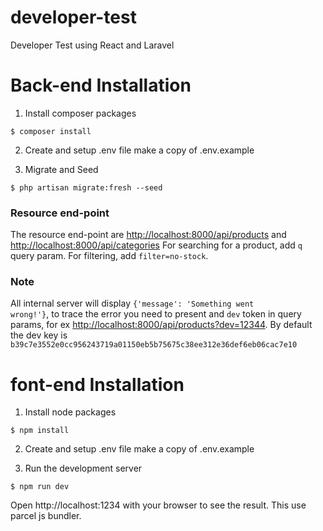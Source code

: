 # developer-test
Developer Test using React and Laravel

# Back-end Installation

1. Install composer packages

```
$ composer install
```

2. Create and setup .env file
make a copy of .env.example

3. Migrate and Seed

```
$ php artisan migrate:fresh --seed
```

### Resource end-point
The resource end-point are <http://localhost:8000/api/products> and <http://localhost:8000/api/categories>
For searching for a product, add <code>q</code> query param. For filtering, add <code>filter=no-stock</code>.


### Note
All internal server will display <code>{'message': 'Something went wrong!'}</code>, to trace the error you need to present and <code>dev</code> token in query params, 
for ex <http://localhost:8000/api/products?dev=12344>. By default the dev key is <code>b39c7e3552e0cc956243719a01150eb5b75675c38ee312e36def6eb06cac7e10</code>

# font-end Installation

1. Install node packages

```
$ npm install
```

2. Create and setup .env file
make a copy of .env.example

3. Run the development server

```
$ npm run dev
```
Open http://localhost:1234 with your browser to see the result.
This use parcel js bundler.
